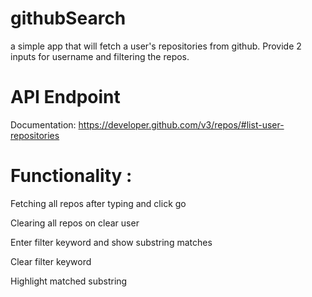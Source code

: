 # githubSearch
a simple app that will fetch a user's repositories from github. Provide 2 inputs for username and filtering the repos.

# API Endpoint
Documentation:
https://developer.github.com/v3/repos/#list-user-repositories


# Functionality :
Fetching all repos after typing and click go

Clearing all repos on clear user

Enter filter keyword and show substring matches

Clear filter keyword

Highlight matched substring
